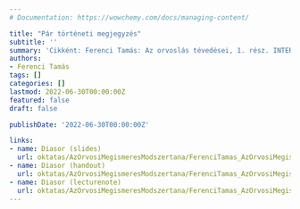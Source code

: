 ```yaml
---
# Documentation: https://wowchemy.com/docs/managing-content/

title: "Pár történeti megjegyzés"
subtitle: ''
summary: 'Cikként: Ferenci Tamás: Az orvoslás tévedései, 1. rész. INTERPRESS MAGAZIN 38:(5) pp. 20-25. (2018).'
authors:
- Ferenci Tamás
tags: []
categories: []
lastmod: 2022-06-30T00:00:00Z
featured: false
draft: false

publishDate: '2022-06-30T00:00:00Z'

links:
- name: Diasor (slides)
  url: oktatas/AzOrvosiMegismeresModszertana/FerenciTamas_AzOrvosiMegismeresModszertana_ParTortenetiMegjegyzes_slides.pdf
- name: Diasor (handout)
  url: oktatas/AzOrvosiMegismeresModszertana/FerenciTamas_AzOrvosiMegismeresModszertana_ParTortenetiMegjegyzes_handout.pdf
- name: Diasor (lecturenote)
  url: oktatas/AzOrvosiMegismeresModszertana/FerenciTamas_AzOrvosiMegismeresModszertana_ParTortenetiMegjegyzes_lecturenote.pdf
---
```

